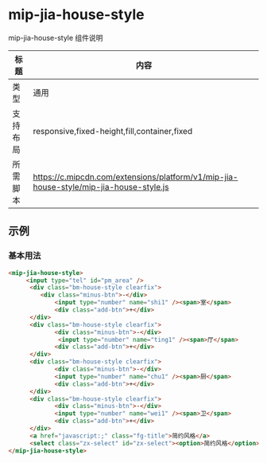 # mip-jia-house-style

mip-jia-house-style 组件说明

标题|内容
----|----
类型|通用
支持布局|responsive,fixed-height,fill,container,fixed
所需脚本|https://c.mipcdn.com/extensions/platform/v1/mip-jia-house-style/mip-jia-house-style.js

## 示例

### 基本用法
```html
<mip-jia-house-style>
     <input type="tel" id="pm_area" />
      <div class="bm-house-style clearfix">
         <div class="minus-btn">-</div>
             <input type="number" name="shi1" /><span>室</span>
             <div class="add-btn">+</div>
      </div>
      <div class="bm-house-style clearfix">
             <div class="minus-btn">-</div>
              <input type="number" name="ting1" /><span>厅</span>
             <div class="add-btn">+</div>
      </div>
      <div class="bm-house-style clearfix">
             <div class="minus-btn">-</div>
             <input type="number" name="chu1" /><span>厨</span>
             <div class="add-btn">+</div>
      </div>
      <div class="bm-house-style clearfix">
             <div class="minus-btn">-</div>
             <input type="number" name="wei1" /><span>卫</span>
             <div class="add-btn">+</div>
      </div>
      <a href="javascript:;" class="fg-title">简约风格</a>
      <select class="zx-select" id="zx-select"><option>简约风格</option></select>
</mip-jia-house-style>
```


